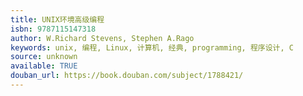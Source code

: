 ```yaml
---
title: UNIX环境高级编程
isbn: 9787115147318
author: W.Richard Stevens, Stephen A.Rago
keywords: unix, 编程, Linux, 计算机, 经典, programming, 程序设计, C
source: unknown
available: TRUE
douban_url: https://book.douban.com/subject/1788421/
---
```

